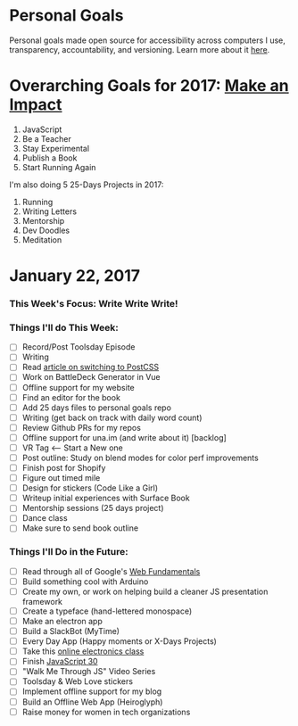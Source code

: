 Personal Goals
==============

Personal goals made open source for accessibility across computers I use, transparency, accountability, and versioning. Learn more about it [here](http://una.im/personal-goals-guide).

# Overarching Goals for 2017: [Make an Impact](http://una.im/2016-review/)
1. JavaScript
2. Be a Teacher
3. Stay Experimental
4. Publish a Book
5. Start Running Again

I'm also doing 5 25-Days Projects in 2017:

1. Running
2. Writing Letters
3. Mentorship
4. Dev Doodles
5. Meditation

# January 22, 2017

### This Week's Focus: Write Write Write!

### Things I'll do This Week:

- [ ] Record/Post Toolsday Episode
- [ ] Writing
- [ ] Read [article on switching to PostCSS](https://tylergaw.com/articles/sass-to-postcss)
- [ ] Work on BattleDeck Generator in Vue
- [ ] Offline support for my website
- [ ] Find an editor for the book
- [ ] Add 25 days files to personal goals repo
- [ ] Writing (get back on track with daily word count)
- [ ] Review Github PRs for my repos
- [ ] Offline support for una.im (and write about it) [backlog]
- [ ] VR Tag <-- Start a New one
- [ ] Post outline: Study on blend modes for color perf improvements
- [ ] Finish post for Shopify
- [ ] Figure out timed mile
- [ ] Design for stickers (Code Like a Girl)
- [ ] Writeup initial experiences with Surface Book
- [ ] Mentorship sessions (25 days project)
- [ ] Dance class
- [ ] Make sure to send book outline

### Things I'll Do in the Future:

- [ ] Read through all of Google's [Web Fundamentals](https://developers.google.com/web/fundamentals/)
- [ ] Build something cool with Arduino
- [ ] Create my own, or work on helping build a cleaner JS presentation framework
- [ ] Create a typeface (hand-lettered monospace)
- [ ] Make an electron app
- [ ] Build a SlackBot (MyTime)
- [ ] Every Day App (Happy moments or X-Days Projects)
- [ ] Take this [online electronics class](http://www.instructables.com/class/Electronics-Class/)
- [ ] Finish [JavaScript 30](https://javascript30.com/)
- [ ] "Walk Me Through JS" Video Series
- [ ] Toolsday & Web Love stickers
- [ ] Implement offline support for my blog
- [ ] Build an Offline Web App (Heiroglyph)
- [ ] Raise money for women in tech organizations

